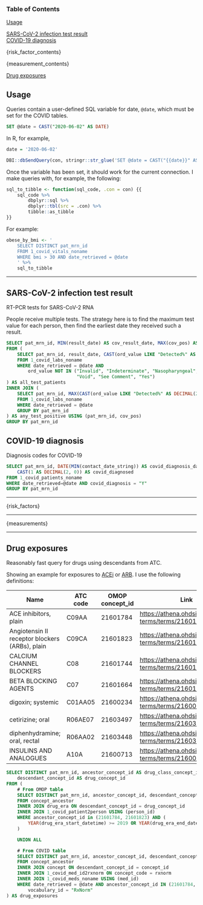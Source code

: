 <!-- This document is processed by GitHub actions to make the wiki. Edits to
the wiki should be made in this document. Because we use Python to process
this into the complete wiki, curly braces must be doubled.
 -->

### Table of Contents

[Usage](#usage)<br/>

[SARS-CoV-2 infection test result](#sars-cov-2-infection-test-result)<br/>
[COVID-19 diagnosis](#covid-19-diagnosis)<br/>

{risk_factor_contents}

{measurement_contents}

[Drug exposures](#drug-exposures)<br/>

## Usage

Queries contain a user-defined SQL variable for date, `@date`, which must be set for the COVID tables.

```SQL
SET @date = CAST("2020-06-02" AS DATE)
```

In R, for example,

```R
date = '2020-06-02'

DBI::dbSendQuery(con, stringr::str_glue('SET @date = CAST("{{date}}" AS DATE)'))
```

Once the variable has been set, it should work for the current connection.
I make queries with, for example, the following:

```R
sql_to_tibble <- function(sql_code, .con = con) {{
    sql_code %>%
        dbplyr::sql %>%
        dbplyr::tbl(src = .con) %>%
        tibble::as_tibble
}}
```

For example:

```R
obese_by_bmi <- '
    SELECT DISTINCT pat_mrn_id
    FROM 1_covid_vitals_noname
    WHERE bmi > 30 AND date_retrieved = @date
    ' %>%
    sql_to_tibble
```

---

## SARS-CoV-2 infection test result

RT-PCR tests for SARS-CoV-2 RNA

People receive multiple tests. The strategy here is to find the maximum test value for each person, then find the earliest date they received such a result.

```SQL
SELECT pat_mrn_id, MIN(result_date) AS cov_result_date, MAX(cov_pos) AS cov_pos
FROM (
    SELECT pat_mrn_id, result_date, CAST(ord_value LIKE "Detected%" AS DECIMAL(2, 0)) AS cov_pos
    FROM 1_covid_labs_noname
    WHERE date_retrieved = @date AND
        ord_value NOT IN ("Invalid", "Indeterminate", "Nasopharyngeal", "Not Given",
                          "Void", "See Comment", "Yes")
) AS all_test_patients
INNER JOIN (
    SELECT pat_mrn_id, MAX(CAST(ord_value LIKE "Detected%" AS DECIMAL(2, 0))) AS cov_pos
    FROM 1_covid_labs_noname
    WHERE date_retrieved = @date
    GROUP BY pat_mrn_id
) AS any_test_positive USING (pat_mrn_id, cov_pos)
GROUP BY pat_mrn_id
```

## COVID-19 diagnosis

Diagnosis codes for COVID-19

```SQL
SELECT pat_mrn_id, DATE(MIN(contact_date_string)) AS covid_diagnosis_date,
    CAST(1 AS DECIMAL(2, 0)) AS covid_diagnosed
FROM 1_covid_patients_noname
WHERE date_retrieved=@date AND covid_diagnosis = "Y"
GROUP BY pat_mrn_id
```

---

{risk_factors}

---

{measurements}

---

## Drug exposures

Reasonably fast query for drugs using descendants from ATC.

Showing an example for exposures to [ACEi](https://athena.ohdsi.org/search-terms/terms/21601784) or [ARB](https://athena.ohdsi.org/search-terms/terms/21601823). I use the following definitions:

| Name | ATC code | OMOP concept_id | Link |
| --- | --- | --- | ----- |
| ACE inhibitors, plain | C09AA | 21601784 | https://athena.ohdsi.org/search-terms/terms/21601784 |
| Angiotensin II receptor blockers (ARBs), plain | C09CA | 21601823 | https://athena.ohdsi.org/search-terms/terms/21601823 |
| CALCIUM CHANNEL BLOCKERS | C08 | 21601744 | https://athena.ohdsi.org/search-terms/terms/21601744 |
| BETA BLOCKING AGENTS | C07 | 21601664 | https://athena.ohdsi.org/search-terms/terms/21601664 |
| digoxin; systemic | C01AA05 | 21600234 | https://athena.ohdsi.org/search-terms/terms/21600234 |
| cetirizine; oral | R06AE07 | 21603497 | https://athena.ohdsi.org/search-terms/terms/21603497 |
| diphenhydramine; oral, rectal | R06AA02 | 21603448 | https://athena.ohdsi.org/search-terms/terms/21603448 |
| INSULINS AND ANALOGUES | A10A | 21600713 | https://athena.ohdsi.org/search-terms/terms/21600713 |

```SQL
SELECT DISTINCT pat_mrn_id, ancestor_concept_id AS drug_class_concept_id,
    descendant_concept_id AS drug_concept_id
FROM (
    # From OMOP table
    SELECT DISTINCT pat_mrn_id, ancestor_concept_id, descendant_concept_id
    FROM concept_ancestor
    INNER JOIN drug_era ON descendant_concept_id = drug_concept_id
    INNER JOIN 1_covid_patient2person USING (person_id)
    WHERE ancestor_concept_id in (21601784, 21601823) AND (
        YEAR(drug_era_start_datetime) >= 2019 OR YEAR(drug_era_end_datetime) >= 2019
    )

    UNION ALL

    # From COVID table
    SELECT DISTINCT pat_mrn_id, ancestor_concept_id, descendant_concept_id
    FROM concept_ancestor
    INNER JOIN concept ON descendant_concept_id = concept_id
    INNER JOIN 1_covid_med_id2rxnorm ON concept_code = rxnorm
    INNER JOIN 1_covid_meds_noname USING (med_id)
    WHERE date_retrieved = @date AND ancestor_concept_id IN (21601784, 21601823) AND
        vocabulary_id = "RxNorm"
) AS drug_exposures
```
